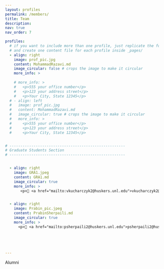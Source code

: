 ```yaml
---
layout: profiles
permalink: /members/
title: Team
description: 
nav: true
nav_order: 7

profiles:
  # if you want to include more than one profile, just replicate the following block
  # and create one content file for each profile inside _pages/
  - align: right
    image: prof_pic.jpg
    content: MohammadRazavi.md
    image_circular: false # crops the image to make it circular
    more_info: >
    
    # more_info: >
    #   <p>555 your office number</p>
    #   <p>123 your address street</p>
    #   <p>Your City, State 12345</p>
  # - align: left
  #   image: prof_pic.jpg
  #   content: MohammadRazavi.md
  #   image_circular: true # crops the image to make it circular
  #   more_info: >
  #     <p>555 your office number</p>
  #     <p>123 your address street</p>
  #     <p>Your City, State 12345</p>


# -----------------------------------------------------
# Graduate Students Section
# -----------------------------------------------------


  - align: right
    image: GRA1.jpeg
    content: GRA1.md
    image_circular: true
    more_info: >
       <p>📧 <a href="mailto:vkucharczyk2@huskers.unl.edu">vkucharczyk2@huskers.unl.edu</a></p>


  - align: right
    image: Prabin_pic.jpeg
    content: PrabinSherpaili.md
    image_circular: true
    more_info: >
      <p>📧 <a href="mailto:psherpaili2@huskers.unl.edu">psherpaili2@huskers.unl.edu</a></p>





---
```

Alumni
